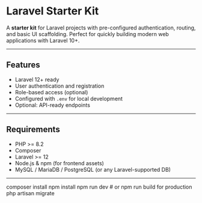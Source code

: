 # Laravel Starter Kit

A **starter kit** for Laravel projects with pre-configured authentication, routing, and basic UI scaffolding. Perfect for quickly building modern web applications with Laravel 10+.

---

## Features

- Laravel 12+ ready
- User authentication and registration
- Role-based access (optional)
- Configured with `.env` for local development
- Optional: API-ready endpoints

---

## Requirements

- PHP >= 8.2
- Composer
- Laravel >= 12
- Node.js & npm (for frontend assets)
- MySQL / MariaDB / PostgreSQL (or any Laravel-supported DB)

---

composer install
npm install
npm run dev # or npm run build for production
php artisan migrate
